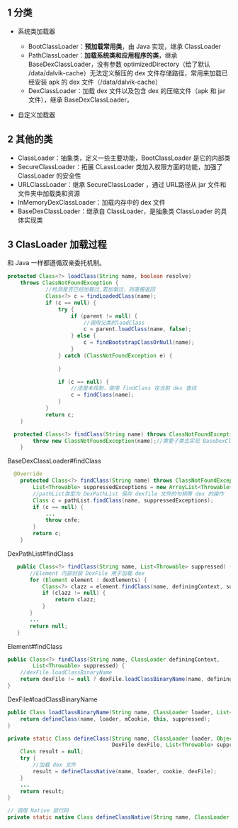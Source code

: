 ## 1 分类

* 系统类加载器
  * BootClassLoader：**预加载常用类**，由 Java 实现，继承 ClassLoader
  * PathClassLoader：**加载系统类和应用程序的类**，继承 BaseDexClassLoader，没有参数 optimizedDirectory（给了默认 /data/dalvik-cache）无法定义解压的 dex 文件存储路径，常用来加载已经安装 apk 的 dex 文件（/data/dalvik-cache）
  * DexClassLoader：加载 dex 文件以及包含 dex 的压缩文件（apk 和 jar 文件），继承 BaseDexClassLoader，

* 自定义加载器

## 2 其他的类

* ClassLoader：抽象类，定义一些主要功能，BootClassLoader 是它的内部类
* SecureClassLoader：拓展 CLassLoader 类加入权限方面的功能，加强了 ClassLoader 的安全性
* URLClassLoader：继承 SecureClassLoader ，通过 URL路径从 jar 文件和文件夹中加载类和资源
* InMemoryDexClassLoader：加载内存中的 dex 文件
* BaseDexClassLoader：继承自 ClassLoader，是抽象类 ClassLoader 的具体实现类

## 3 ClasLoader 加载过程

和 Java 一样都遵循双亲委托机制。

```java
protected Class<?> loadClass(String name, boolean resolve) 
    throws ClassNotFoundException {
            //检测是否已经加载过,若加载过，则直接返回
            Class<?> c = findLoadedClass(name);
            if (c == null) {
                try {
                    if (parent != null) {
                        //调用父类的loadClass
                        c = parent.loadClass(name, false);
                    } else {
                        c = findBootstrapClassOrNull(name);
                    }
                } catch (ClassNotFoundException e) {
                   
                }

                if (c == null) {
                    //还是未找到，使用 findClass 在当前 dex 查找
                    c = findClass(name);
                }
            }
            return c;
    }

  protected Class<?> findClass(String name) throws ClassNotFoundException {
        throw new ClassNotFoundException(name);//需要子类去实现 BaseDexClassLoader
    }
```

BaseDexClassLoader#findClass

```java
  @Override
    protected Class<?> findClass(String name) throws ClassNotFoundException {
        List<Throwable> suppressedExceptions = new ArrayList<Throwable>();
        //pathList类型为 DexPathList 保存 dexfile 文件的句柄等 dex 的操作
        Class c = pathList.findClass(name, suppressedExceptions);
        if (c == null) {
            ...
            throw cnfe;
        }
        return c;
    }
```

DexPathList#findClass

```java
   public Class<?> findClass(String name, List<Throwable> suppressed) {
       //Element 内部封装 DexFile 用于加载 dex
       for (Element element : dexElements) {
           Class<?> clazz = element.findClass(name, definingContext, suppressed);
           if (clazz != null) {
               return clazz;
           }
       }
       ...
       return null;
   }
```

Element#findClass

```java
public Class<?> findClass(String name, ClassLoader definingContext,
        List<Throwable> suppressed) {
    //dexFile.loadClassBinaryName
    return dexFile != null ? dexFile.loadClassBinaryName(name, definingContext, suppressed) : null;
}
```

DexFile#loadClassBinaryName

```java
public Class loadClassBinaryName(String name, ClassLoader loader, List<Throwable> suppressed) {
    return defineClass(name, loader, mCookie, this, suppressed);
}

private static Class defineClass(String name, ClassLoader loader, Object cookie,
                                 DexFile dexFile, List<Throwable> suppressed) {
    Class result = null;
    try {
        //加载 dex 文件
        result = defineClassNative(name, loader, cookie, dexFile);
    } 
    ...
    return result;
}

// 调用 Native 层代码
private static native Class defineClassNative(String name, ClassLoader loader, Object cookie, DexFile dexFile)
```

